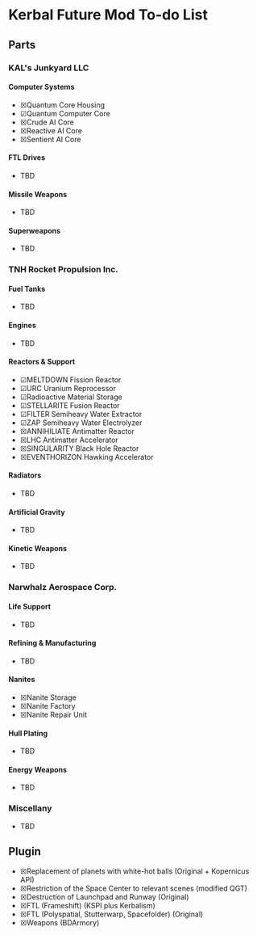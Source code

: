 # Kerbal Future Mod To-do List

## Parts

### KAL's Junkyard LLC

#### Computer Systems

* ☒Quantum Core Housing
* ☑Quantum Computer Core
* ☒Crude AI Core
* ☒Reactive AI Core
* ☒Sentient AI Core

#### FTL Drives

* TBD

#### Missile Weapons

* TBD

#### Superweapons

* TBD

### TNH Rocket Propulsion Inc.

#### Fuel Tanks

* TBD

#### Engines

* TBD

#### Reactors & Support

* ☑MELTDOWN Fission Reactor
* ☑URC Uranium Reprocessor
* ☑Radioactive Material Storage
* ☑STELLARITE Fusion Reactor
* ☑FILTER Semiheavy Water Extractor
* ☑ZAP Semiheavy Water Electrolyzer
* ☒ANNIHILIATE Antimatter Reactor
* ☒LHC Antimatter Accelerator
* ☒SINGULARITY Black Hole Reactor
* ☒EVENTHORIZON Hawking Accelerator

#### Radiators

* TBD

#### Artificial Gravity

* TBD

#### Kinetic Weapons

* TBD

### Narwhalz Aerospace Corp.

#### Life Support

* TBD

#### Refining & Manufacturing

* TBD

#### Nanites

* ☒Nanite Storage
* ☒Nanite Factory
* ☒Nanite Repair Unit

#### Hull Plating

* TBD

#### Energy Weapons

* TBD

### Miscellany

* TBD

## Plugin

* ☒Replacement of planets with white-hot balls (Original + Kopernicus API)
* ☒Restriction of the Space Center to relevant scenes (modified QGT)
* ☒Destruction of Launchpad and Runway (Original)
* ☒FTL (Frameshift) (KSPI plus Kerbalism)
* ☒FTL (Polyspatial, Stutterwarp, Spacefolder) (Original)
* ☒Weapons (BDArmory)
